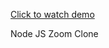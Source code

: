 [Click to watch demo](https://peaceful-harbor-77479.herokuapp.com/ee3297c9-366e-4fbe-96c1-c20a1432c742)

Node JS Zoom Clone

